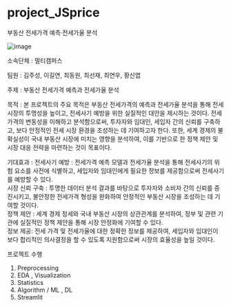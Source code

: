 # project_JSprice
부동산 전세가격 예측·전세가율 분석

![image](https://github.com/beimmersedin/project_JSprice/assets/126938212/e5982266-9298-4794-95a7-5c1462607837)



소속단체 : 멀티캠퍼스

팀원 : 김주성, 이길연, 최동원, 최선재, 최연우, 황신엽

주제 : 부동산 전세가격 예측과 전세가율 분석

목적 :
본 프로젝트의 주요 목적은 부동산 전세가격의 예측과 전세가율 분석을 통해 전세 시장의 투명성을 높이고, 전세사기 예방을 위한 실질적인 대안을 제시하는 것이다. 전세가격의 변동성을 이해하고 분석함으로써, 투자자와 임대인, 세입자 간의 신뢰를 구축하고, 보다 안정적인 전세 시장 환경을 조성하는 데 기여하고자 한다. 또한, 세계 경제의 불확실성이 국내 부동산 시장에 미치는 영향을 분석하여, 이를 기반으로 한 정책 제안 및 시장 대응 전략을 마련하는 것이 목표이다.

기대효과 :
전세사기 예방 : 전세가격 예측 모델과 전세가율 분석을 통해 전세사기의 위험 요소를 사전에 식별하고, 세입자와 임대인에게 필요한 정보를 제공함으로써 전세사기를 예방할 수 있다.<br>
시장 신뢰 구축 : 투명한 데이터 분석 결과를 바탕으로 투자자와 소비자 간의 신뢰를 증진시키고, 불안정한 전세가격 형성을 완화하여 안정적인 부동산 시장을 조성하는 데 기여할 것이다.<br>
정책 제안 : 세계 경제 정세와 국내 부동산 시장의 상관관계를 분석하여, 정부 및 관련 기관에 실질적인 정책 제안을 통해 시장 안정화에 기여할 수 있다.<br>
정보 제공: 전세 가격 및 전세가율에 대한 정확한 정보를 제공하여, 세입자와 임대인이 보다 합리적인 의사결정을 할 수 있도록 지원함으로써 시장의 효율성을 높일 것이다.<br>

프로젝트 수행
1. Preprocessing
2. EDA , Visualization
3. Statistics
4. Algorithm / ML , DL
5. Streamlit
